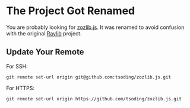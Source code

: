 # The Project Got Renamed

You are probably looking for [zozlib.js](https://github.com/tsoding/zozlib.js). It was renamed to avoid confusion with the original [Raylib](https://github.com/raysan5/raylib) project.

## Update Your Remote

For SSH:

```console
git remote set-url origin git@github.com:tsoding/zozlib.js.git
```

For HTTPS:

```console
git remote set-url origin https://github.com/tsoding/zozlib.js.git
```
